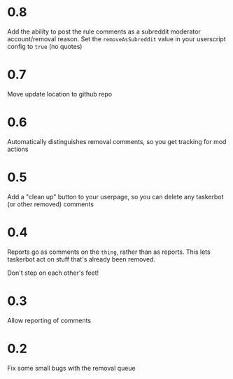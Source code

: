 # 0.8
Add the ability to post the rule comments as a subreddit moderator account/removal reason. Set the `removeAsSubreddit` value in your userscript config to `true` (no quotes)

# 0.7
Move update location to github repo

# 0.6
Automatically distinguishes removal comments, so you get tracking for mod actions
# 0.5
Add a "clean up" button to your userpage, so you can delete any taskerbot (or other removed) comments
# 0.4
Reports go as comments on the `thing`, rather than as reports. This lets taskerbot act on stuff that's already been removed.

Don't step on each other's feet!

# 0.3
Allow reporting of comments

# 0.2
Fix some small bugs with the removal queue
